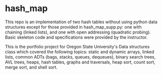 # hash_map
This repo is an implementation of two hash tables without using python data structures except for those provided in hash_map_supp.py: one with chaining (linked lists), and one with open addressing (quadratic probing). Basic skeleton code and specifications were provided by the instructor.

This is the portfolio project for Oregon State University's Data structures class which covered the following topics: static and dynamic arrays, linked lists, common ADTs (bags, stacks, queues, dequeues), binary search trees, AVL trees, heaps, hash tables, graphs and traversals, heap sort, count sort, merge sort, and shell sort.
